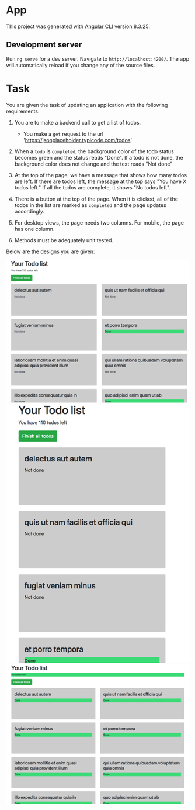 # App

This project was generated with [Angular CLI](https://github.com/angular/angular-cli) version 8.3.25.

## Development server

Run `ng serve` for a dev server. Navigate to `http://localhost:4200/`. The app will automatically reload if you change any of the source files.


# Task

You are given the task of updating an application with the following requirements.

1. You are to make a backend call to get a list of todos.
    - You make a `get` request to the url 'https://jsonplaceholder.typicode.com/todos'

1. When a `todo` is `completed`, the background color of the todo status becomes green and the status reads "Done". If a todo is not done, the background color does not change and the text reads "Not done"

1. At the top of the page, we have a message that shows how many todos are left. If there are todos left, the message at the top says "You have X todos left." If all the todos are complete, it shows "No todos left".

1. There is a button at the top of the page. When it is clicked, all of the todos in the list are marked as `completed` and the page updates accordingly.

1. For desktop views, the page needs two columns. For mobile, the page has one column.

1. Methods must be adequately unit tested.

Below are the designs you are given:

![desktop-done](./src/assets/desktop-done.png)
![mobile-done](./src/assets/mobile-done.png)
![desktop-all-todos-done](./src/assets/desktop-done-no-todos.png)

